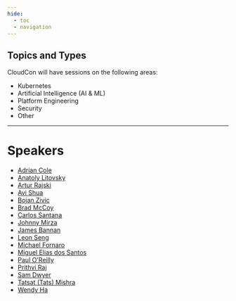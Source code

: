 ```yaml
---
hide:
  - toc
  - navigation
---
```


## Topics and Types

CloudCon will have sessions on the following areas:

* Kubernetes
* Artificial Intelligence (AI & ML)
* Platform Engineering
* Security
* Other

---

# Speakers

* [Adrian Cole](abstracts/AdrianCole.md)
* [Anatoly Litovsky](abstracts/AnatolyLitovsky.md)
* [Artur Rajski](abstracts/ArturRajski.md)
* [Avi Shua](abstracts/AviShua.md)
* [Bojan Zivic](abstracts/BojanZivic.md)
* [Brad McCoy](abstracts/BradMcCoy.md)
* [Carlos Santana](abstracts/CarlosSantana.md)
* [Johnny Mirza](abstracts/JohnnyMirza.md)
* [James Bannan](abstracts/JamesBannan.md)
* [Leon Seng](abstracts/LeonSeng.md)
* [Michael Fornaro](abstracts/MichaelFornaro.md)
* [Miguel Elias dos Santos](abstracts/MiguelEliasdosSantos.md)
* [Paul O'Reilly](abstracts/PaulOReilly.md)
* [Prithvi Raj](abstracts/PrithviRaj.md)
* [Sam Dwyer](abstracts/SamDwyer.md)
* [Tatsat (Tats) Mishra](abstracts/TatsatMishra.md)
* [Wendy Ha](abstracts/WendyHa.md)